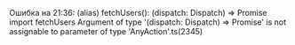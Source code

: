 Ошибка на 21:36:
(alias) fetchUsers(): (dispatch: Dispatch<UserAction>) => Promise<void>
import fetchUsers
Argument of type '(dispatch: Dispatch<UserAction>) => Promise<void>' is not assignable to parameter of type 'AnyAction'.ts(2345)
